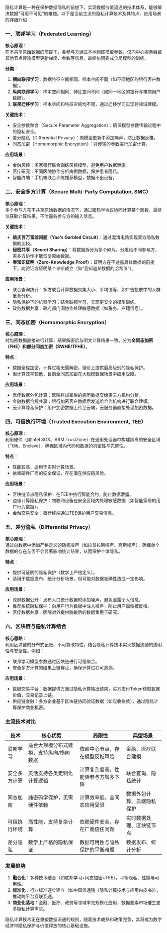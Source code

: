 
隐私计算是一种在保护数据隐私的前提下，实现数据价值流通的技术体系，能够解决数据“可用不可见”的难题。以下是当前主流的隐私计算技术及其特点、应用场景的详细介绍：


### **一、联邦学习（Federated Learning）**
**核心原理**：  
在不共享原始数据的前提下，各参与方通过本地训练模型参数，仅向中心服务器或其他节点传输模型更新梯度、参数等信息，最终协同完成全局模型的训练。

**分类**：  

1. **横向联邦学习**：数据特征空间相同、样本空间不同（如不同地区的银行客户数据）。  
2. **纵向联邦学习**：样本空间相同、特征空间不同（如同一地区的银行与电商用户数据）。  
3. **联邦迁移学习**：样本空间和特征空间均不同，通过迁移学习实现跨领域建模。

**关键技术**：  
- 安全参数聚合（Secure Parameter Aggregation）：确保模型参数传输过程中的隐私安全。  
- 差分隐私（Differential Privacy）：向模型更新中添加噪声，防止数据反推。  
- 同态加密（Homomorphic Encryption）：对传输的参数进行加密计算。

**应用场景**：  
- 金融风控：多家银行联合训练风控模型，避免用户数据泄露。  
- 医疗研究：不同医院协作分析病例数据，保护患者隐私。  
- 智能终端：手机端联合训练推荐模型，数据不出设备。


### **二、安全多方计算（Secure Multi-Party Computation, SMC）**
**核心原理**：  
多个参与方在不共享原始数据的情况下，通过密码学协议协同计算某个函数，最终仅获取计算结果，不泄露各参与方的输入信息。

**关键技术**：  
- **姚氏百万富翁问题（Yao's Garbled Circuit）**：通过混淆电路实现双方隐私数据的比较。  
- **秘密共享（Secret Sharing）**：将数据拆分为多个碎片，分发给不同参与方，需多方协作才能恢复原始数据。  
- **零知识证明（Zero-Knowledge Proof）**：证明方在不透露具体数据的前提下，向验证方证明某个论断成立（如“我知道某数据的哈希值”）。

**应用场景**：  
- 联合查询统计：多方联合计算数据交集大小、平均值等，如广告投放中的人群重叠分析。  
- 隐私保护下的机器学习：结合联邦学习，实现更安全的模型训练。  
- 政务数据共享：政府部门间协作处理敏感数据（如税务、户籍信息）。


### **三、同态加密（Homomorphic Encryption）**
**核心原理**：  
对加密数据直接进行计算，结果解密后与明文计算结果一致。分为**全同态加密（FHE）**和**部分同态加密（SWHE/TFHE）**。

**特点**：  
- 数据全程加密，计算过程无需解密，理论上提供最高级别的隐私保护。  
- 但计算效率较低，目前全同态加密在大规模数据场景中应用受限。

**应用场景**：  
- 医疗数据外包计算：医院将加密后的病历数据交给第三方机构分析。  
- 金融数据合规共享：银行加密客户数据后发送给合作机构进行联合建模。  
- 云计算隐私保护：用户加密数据上传至云端，云服务器直接处理加密数据。


### **四、可信执行环境（Trusted Execution Environment, TEE）**
**核心原理**：  
利用硬件（如Intel SGX、ARM TrustZone）在通用处理器中构建隔离的安全区域（飞地，Enclave），确保区域内代码和数据的机密性与完整性。

**特点**：  
- 性能较高，适用于实时计算场景。  
- 依赖硬件厂商的安全保证，存在潜在供应链风险。

**应用场景**：  
- 区块链节点隐私保护：在TEE中执行智能合约，防止数据泄露。  
- 边缘计算隐私保护：物联网设备在安全区域内处理敏感数据（如智能家居的用户行为数据）。  
- 金融交易安全：银行终端通过TEE保护用户交易信息。


### **五、差分隐私（Differential Privacy）**
**核心原理**：  
通过向数据中添加严格定义的随机噪声（如拉普拉斯噪声、高斯噪声），确保单个数据的存在与否不会显著影响统计结果，从而保护个体隐私。

**特点**：  
- 提供可证明的隐私保护（数学上严格定义）。  
- 适用于数据发布、统计分析场景，但可能对数据准确性造成一定影响。

**应用场景**：  
- 政府数据公开：发布人口统计数据时添加噪声，避免泄露个人信息。  
- 推荐系统隐私保护：向用户行为数据中注入噪声，防止用户画像被反推。  
- 医疗数据共享：医院对外提供脱敏后的数据集用于研究。


### **六、区块链与隐私计算结合**
**核心思路**：  
利用区块链的分布式记账、不可篡改特性，结合隐私计算技术实现数据流通的透明性与安全性。例如：  
- 联邦学习模型参数通过区块链进行可信聚合。  
- 安全多方计算的结果上链存证，确保计算过程可追溯。

**应用场景**：  
- 数据交易平台：数据提供方通过隐私计算输出结果，买方支付Token获取数据价值，交易记录上链。  
- 供应链金融：多方企业基于区块链协同验证数据（如应收账款），通过隐私计算保护商业机密。


### **主流技术对比**
| **技术**         | **核心优势**                              | **局限性**                              | **典型场景**                |
|------------------|-------------------------------------------|-----------------------------------------|-----------------------------|
| 联邦学习         | 适合大规模分布式建模，支持纵向/横向数据   | 依赖中心节点，存在模型反推风险          | 金融、医疗联合建模          |
| 安全多方计算     | 灵活支持各类定制化计算逻辑                | 计算复杂度高，性能随参与方增多下降      | 联合查询、隐私统计          |
| 同态加密         | 纯密码学保护，无需硬件依赖                | 计算效率低，全同态应用受限              | 数据外包计算、云端隐私保护  |
| 可信执行环境     | 高性能，支持复杂计算                      | 依赖硬件安全，存在厂商信任问题          | 实时数据处理、区块链节点    |
| 差分隐私         | 数学上严格的隐私保证                      | 数据可用性与隐私保护的平衡难题          | 数据发布、统计分析          |


### **发展趋势**
1. **融合化**：多种技术结合（如联邦学习+同态加密+TEE），平衡隐私、性能与可用性。  
2. **标准化**：行业标准逐步建立（如中国信通院《隐私计算技术与应用白皮书》），推动跨平台互联互通。  
3. **商业化落地**：金融、医疗、政务等领域率先规模化应用，数据要素市场催生更多隐私计算需求。  

隐私计算技术正在重塑数据流通的规则，随着技术成熟和政策完善，其将成为数字经济中隐私保护与价值释放的核心基础设施。